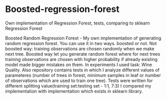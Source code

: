 # Boosted-regression-forest
Own implementation of Regression Forest, tests, comparing to sklearn Regression Forest

Boosted Random Regression Forest - My own implementation of generating random regression forest. You can use it in two ways. 
boosted or not. Not boosted way: training observations are chosen randomly when we make next tree. Boosted way let you generate random forest where for next trees training observations are chosen with higher probability if already existing model made bigger mistakes on them. In experiments I used task: Wine Quality. Also repository contains tests in which I analyze different values of parameteres (number of trees in forest, minimum samples in leaf or number of observations which are used to train one tree). Tests were written for different splitting value(training set:testing set - 1:1, 7:3)  I compared my implementation with implementation which exists in sklearn library.

